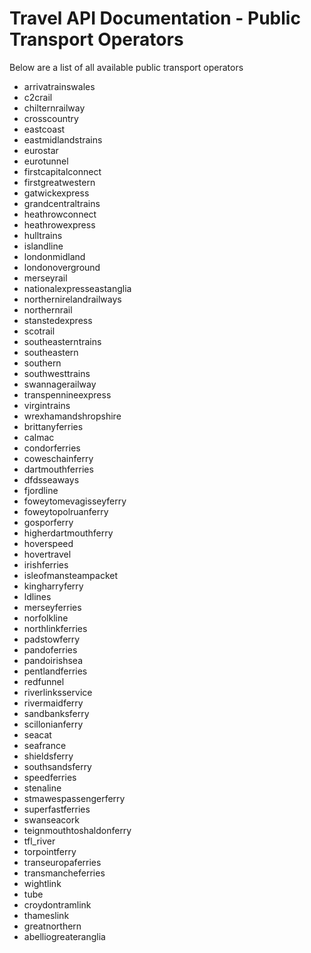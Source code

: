 #  Travel API Documentation - Public Transport Operators

Below are a list of all available public transport operators

* arrivatrainswales
* c2crail
* chilternrailway
* crosscountry
* eastcoast
* eastmidlandstrains
* eurostar
* eurotunnel
* firstcapitalconnect
* firstgreatwestern
* gatwickexpress
* grandcentraltrains
* heathrowconnect
* heathrowexpress
* hulltrains
* islandline
* londonmidland
* londonoverground
* merseyrail
* nationalexpresseastanglia
* northernirelandrailways
* northernrail
* stanstedexpress
* scotrail
* southeasterntrains
* southeastern
* southern
* southwesttrains
* swannagerailway
* transpennineexpress
* virgintrains
* wrexhamandshropshire
* brittanyferries
* calmac
* condorferries
* coweschainferry
* dartmouthferries
* dfdsseaways
* fjordline
* foweytomevagisseyferry
* foweytopolruanferry
* gosporferry
* higherdartmouthferry
* hoverspeed
* hovertravel
* irishferries
* isleofmansteampacket
* kingharryferry
* ldlines
* merseyferries
* norfolkline
* northlinkferries
* padstowferry
* pandoferries
* pandoirishsea
* pentlandferries
* redfunnel
* riverlinksservice
* rivermaidferry
* sandbanksferry
* scillonianferry
* seacat
* seafrance
* shieldsferry
* southsandsferry
* speedferries
* stenaline
* stmawespassengerferry
* superfastferries
* swanseacork
* teignmouthtoshaldonferry
* tfl_river
* torpointferry
* transeuropaferries
* transmancheferries
* wightlink
* tube
* croydontramlink
* thameslink
* greatnorthern
* abelliogreateranglia
